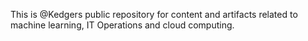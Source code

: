 This is @Kedgers public repository for content and artifacts related to machine learning, IT Operations and cloud computing.
